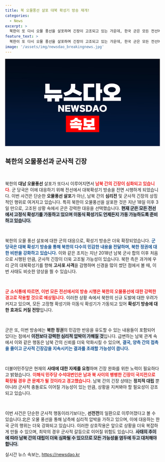 ```yaml
---
title: 북 오물풍선 살포 대북 확성기 방송 재개!
categories:
  - News
excerpt: >
  북한이 또 다시 오물 풍선을 살포하며 긴장이 고조되고 있는 가운데, 한국 군은 모든 전선에서 대북 확성기 방송을 전면 재개했다. 군의 강력한 반응과 심리전 확대가 새로운 갈등을 촉발할 가능성이 커 보인다!
feature_text: >
  북한이 또 다시 오물 풍선을 살포하며 긴장이 고조되고 있는 가운데, 한국 군은 모든 전선에서 대북 확성기 방송을 전면 재개했다. 군의 강력한 반응과 심리전 확대가 새로운 갈등을 촉발할 가능성이 커 보인다!
image: '/assets/img/newsdao_breakingnews.jpg'
---
```


<p><img src="/assets/img/newsdao_breakingnews.jpg" alt="cryptoinkorea 속보" /></p>

<h2 data-ke-size="size26">북한의 오물풍선과 군사적 긴장</h2>

<p data-ke-size="size16">&nbsp;</p>

<p>북한의 <b>대남 오물풍선</b> 살포가 또다시 이루어지면서 <b><span style="color: #ee2323;">남북 간의 긴장이 심화되고 있습니다.</span></b> 군 당국은 이에 대응하기 위해 전선에서 대북확성기 방송을 전면 시행하게 되었습니다. 이번 사건은 단순한 <b>오물풍선 살포</b>가 아닌, 남북 간의 <b>심리전</b> 및 군사적 긴장의 상징적인 행위로 여겨지고 있습니다. 특히 북한이 오물풍선을 살포한 것은 지난 18일 이후 3일 만으로, 고조된 상황 속에서 군은 강력한 대응을 선택했습니다. <b><span style="background-color: #21538527;">현재 군은 모든 전선에서 고정식 확성기를 가동하고 있으며 이동식 확성기도 언제든지 가동 가능하도록 준비하고 있습니다.</span></b> </p>

<p data-ke-size="size16">&nbsp;</p>

<p>북한의 오물 풍선 살포에 대한 군의 대응으로, 확성기 방송은 더욱 확장되었습니다. <b><span style="color: #1a5490;">군 당국은 대북 확성기 방송을 통해 북한의 다수의 민감한 내용을 전달하며, 북한 정권에 대한 비판을 강화하고 있습니다.</span></b> 이와 같은 조치는 지난 2018년 남북 군사 합의 이후 처음으로 시행된 만큼, 군사적 긴장이 더욱 고조될 가능성이 있습니다. 북한 측은 과거에 우리 군의 대북확성기를 향해 <b>고사포 사격</b>을 감행하며 신경을 많이 썼던 점에서 볼 때, 이번 사태도 비슷한 양상을 띌 수 있습니다. </p>

<p data-ke-size="size16">&nbsp;</p>

<p><b><span style="color: #ee2323;">군 소식통에 따르면, 이번 모든 전선에서의 방송 시행은 북한의 오물풍선에 대한 강력한 경고로 작용할 것으로 예상됩니다.</span></b>  이러한 상황 속에서 북한의 신규 도발에 대한 우려가 커지고 있으며, 모든 고정형 확성기와 이동식 확성기가 가동되고 있어 <b>확성기 방송에 대한 효과도 커질 전망</b>입니다.  </p>

<p data-ke-size="size16">&nbsp;</p>

<p>군은 또, 이번 방송에는 <b>북한 정권</b>의 민감한 반응을 유도할 수 있는 내용들이 포함되어 있다는 점에서 <b><span style="background-color: #21538527;">이전보다 강력한 심리적 압박이 가해질 것</span></b>입니다. 급변하는 남북 관계 속에서 이와 같은 행동은 남북 간의 신뢰를 더욱 악화시킬 수 있으며, <b><span style="color: #1a5490;">결국, 양측 간의 접촉을 줄이고 군사적 긴장감을 지속시키는 결과를 초래할 가능성이 큽니다.</span></b></p>

<p data-ke-size="size16">&nbsp;</p>

<p>더불어민주당은 현재의 <b>사태에 대한 자제를 요청</b>하며 긴장 완화를 위한 노력이 필요하다고 밝혔습니다. <b><span style="color: #ee2323;">이해식 민주당 수석대변인은 남과 북 사이의 팽팽한 긴장이 국지전으로 확장될 경우 큰 문제가 될 것이라고 경고했습니다.</span></b> 남북 간의 긴장 상태는 <b>정치적 대립</b> 뿐 아니라 군사적 충돌로도 이어질 가능성이 있는 만큼, 상황을 지켜봐야 할 필요성이 강조되고 있습니다. </p>

<p data-ke-size="size16">&nbsp;</p>

<p>이번 사건은 단순한 군사적 행동이라기보다는, <b>선전전</b>의 일환으로 이루어졌다고 볼 수 있습니다.北은 오물 풍선을 통해 남측에 심리적 압박을 가하고 있으며, 이에 대응하는 한국 군의 행위는 더욱 강화되고 있습니다. 이러한 상호작용은 앞으로 상황을 더욱 복잡하게 만들 수 있으며, 최악의 경우 군사적 갈등으로 이어질 위험도 있습니다. <b><span style="background-color: #21538527;">사태의 추이에 따라 남북 간의 대립이 더욱 심화될 수 있으므로 모든 가능성을 염두에 두고 대처해야 합니다.</span></b> </p>
실시간 뉴스 속보는, <a href="https://newsdao.kr" rel="dofollow">https://newsdao.kr</a>


